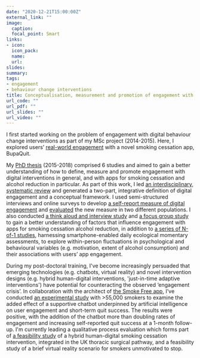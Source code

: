 ```yaml
---
date: "2020-12-21T15:00:00Z"
external_link: ""
image:
  caption:
  focal_point: Smart
links:
- icon: 
  icon_pack: 
  name: 
  url: 
slides: 
summary:
tags:
- engagement
- behaviour change interventions
title: Conceptualisation, measurement and promotion of engagement with digital behaviour change interventions
url_code: ""
url_pdf: ""
url_slides: ""
url_video: ""
---
```

I first started working on the problem of engagement with digital behaviour change interventions as part of my MSc project (2014-2015). Here, I explored users’ <a href="https://shop.bps.org.uk/health-psychology-update-vol-26-no-1-spring-2017">real-world engagement</a> with a novel smoking cessation app, BupaQuit. 

My <a href="https://discovery.ucl.ac.uk/id/eprint/10063428/">PhD thesis</a> (2015-2018) comprised 6 studies and aimed to gain a better understanding of how to define, measure and promote engagement with digital interventions in general, and with apps for smoking cessation and alcohol reduction in particular. As part of this work, I led <a href="https://academic.oup.com/tbm/article/7/2/254/4563238">an interdisciplinary, systematic review</a> and generated a two-part, integrative definition of digital engagement and a conceptual framework. I used semi-structured interviews and online surveys to develop <a href="https://academic.oup.com/tbm/article/10/1/267/5423758">a self-report measure of digital engagement</a> and <a href="https://www.jmir.org/2019/11/e16197/">evaluated</a> the new measure in two different populations. I also conducted <a href="https://bmcmedinformdecismak.biomedcentral.com/articles/10.1186/s12911-017-0422-8">a think aloud and interview study</a> and <a href="https://journals.sagepub.com/doi/full/10.1177/2055207618785841">a focus group study</a> to gain a better understanding of factors that influence engagement with apps for smoking cessation alcohol reduction, in addition to <a href="https://mhealth.jmir.org/2019/10/e14098/">a series of N-of-1 studies</a>, harnessing smartphone-enabled daily ecological momentary assessments, to explore within-person fluctuations in psychological and behavioural variables (e.g. motivation, extent of alcohol consumption) and their associations with users’ app engagement.

During my post-doctoral training, I've become increasingly persuaded that emerging technologies (e.g. chatbots, virtual reality) and novel intervention designs (e.g. hybrid human-digital interventions, 'just-in-time adaptive interventions') have potential for counteracting the observed ‘engagement crisis’. In collaboration with the architect of <a href="https://smokefreeapp.com/">the Smoke Free app</a>, I've conducted <a href="https://journals.sagepub.com/doi/full/10.1177/2055207619880676">an experimental study</a> with >55,000 smokers to examine the added effect of a supportive chatbot underpinned by artificial intelligence on user engagement and short-term quit success. The results were positive, with the addition of the chatbot more than doubling rates of engagement and increasing self-reported quit success at a 1-month follow-up. I'm currently leading a qualitative process evaluation which forms part of <a href="https://bmjopen.bmj.com/content/10/11/e036568">a feasibility study</a> of a hybrid human-digital smoking cessation intervention, integrated in the UK thoracic surgical pathway, and a feasibility study of a brief virtual reality scenario for smokers unmotivated to stop.
